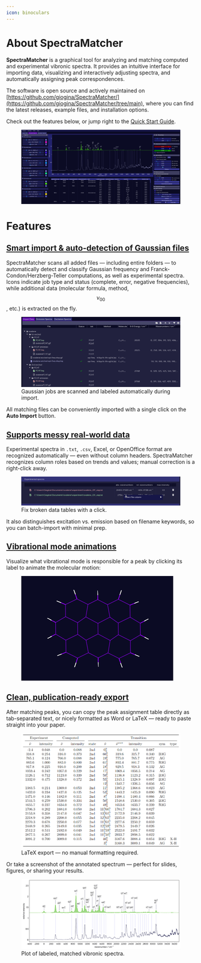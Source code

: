 ```yaml
---
icon: binoculars
---
```


# About SpectraMatcher

**SpectraMatcher** is a graphical tool for analyzing and matching computed and experimental vibronic spectra. It provides an intuitive interface for importing data, visualizing and interactively adjusting spectra, and automatically assigning peak correspondences.

The software is open source and actively maintained on [https://github.com/giogina/SpectraMatcher/](https://github.com/giogina/SpectraMatcher/tree/main), where you can find the latest releases, example files, and installation options.

Check out the features below, or jump right to the [Quick Start Guide](quickstart.md).

<figure><img src=".gitbook/assets/screenshot.png" alt="SpectraMatcher Screenshot"><figcaption></figcaption></figure>



# Features

## [Smart import & auto-detection of Gaussian files](file_explorer.md#file-explorer)

SpectraMatcher scans all added files — including entire folders — to automatically detect and classify Gaussian frequency and Franck-Condon/Herzberg-Teller computations, as well as experimental spectra. Icons indicate job type and status (complete, error, negative frequencies), while additional data (molecular formula, method, $$ \nu_{00} $$, etc.) is extracted on the fly.

<figure><img src=".gitbook/assets/file_explorer.png" alt="File explorer panel"><figcaption>Gaussian jobs are scanned and labeled automatically during import.</figcaption></figure>

All matching files can be conveniently imported with a single click on the **Auto Import** button.

## [Supports messy real-world data](file_explorer.md#experimental-spectra-files)

Experimental spectra in `.txt`, `.csv`, Excel, or OpenOffice format are recognized automatically — even without column headers. SpectraMatcher recognizes column roles based on trends and values; manual correction is a right-click away.

<figure><img src=".gitbook/assets/select_data_columns.gif" alt="Column selection for imported spectrum"><figcaption>Fix broken data tables with a click.</figcaption></figure>

It also distinguishes excitation vs. emission based on filename keywords, so you can batch-import with minimal prep.


## [Vibrational mode animations](spectra_controls.md#vibrational-mode-animations)

Visualize what vibrational mode is responsible for a peak by clicking its label to animate the molecular motion: 

<figure><img src=".gitbook/assets/anim.gif" alt="Spectrum slider controls"><figcaption></figcaption></figure>

## [Clean, publication-ready export](exports.md)

After matching peaks, you can copy the peak assignment table directly as tab-separated text, or nicely formatted as Word or LaTeX — ready to paste straight into your paper.

<figure><img src=".gitbook/assets/latex_table.png" alt="Rendered LaTeX table output"><figcaption>LaTeX export — no manual formatting required.</figcaption></figure>

Or take a screenshot of the annotated spectrum — perfect for slides, figures, or sharing your results.

<figure><img src=".gitbook/assets/match_plot.png" alt="Plot of matched labeled vibronic spectra"><figcaption>Plot of labeled, matched vibronic spectra.</figcaption></figure>

